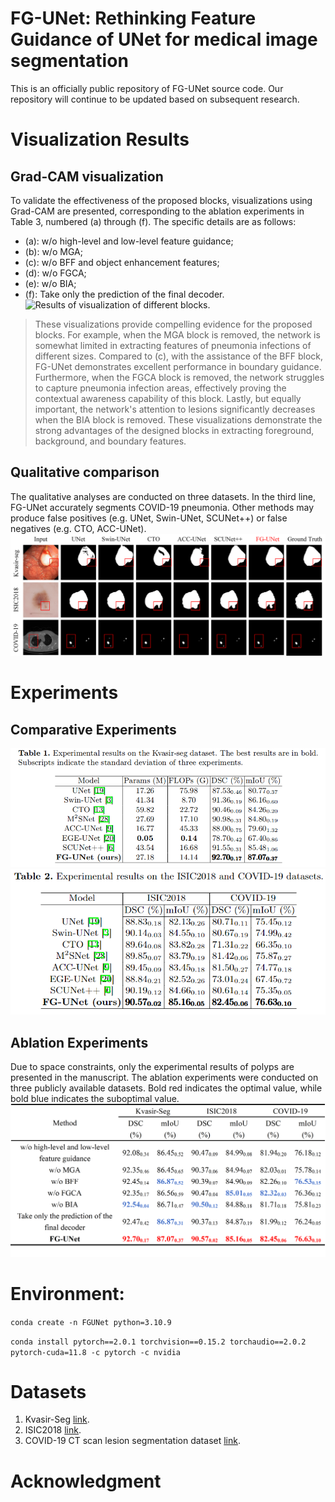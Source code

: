 # FG-UNet: Rethinking Feature Guidance of UNet for medical image segmentation
This is an officially public repository of FG-UNet source code. Our repository will continue to be updated based on subsequent research.
# Visualization Results
## Grad-CAM visualization
To validate the effectiveness of the proposed blocks, visualizations using Grad-CAM are presented, 
corresponding to the ablation experiments in Table 3, numbered (a) through (f). The specific details are as follows:
+ (a): w/o high-level and low-level feature guidance;
+ (b): w/o MGA;
+ (c): w/o BFF and object enhancement features;
+ (d): w/o FGCA;
+ (e): w/o BIA;
+ (f): Take only the prediction of the final decoder.
![Results of visualization of different blocks.](visualization/Grad_CAM_visualization.png)
> These visualizations provide compelling evidence for the proposed blocks. For example, when the MGA block is removed, the network is somewhat limited in extracting features of pneumonia infections of different sizes. Compared to (c), with the assistance of the BFF block, FG-UNet demonstrates excellent performance in boundary guidance. Furthermore, when the FGCA block is removed, the network struggles to capture pneumonia infection areas, effectively proving the contextual awareness capability of this block. Lastly, but equally important, the network's attention to lesions significantly decreases when the BIA block is removed. These visualizations demonstrate the strong advantages of the designed blocks in extracting foreground, background, and boundary features.
## Qualitative comparison
The qualitative analyses are conducted on three datasets. In the third line, FG-UNet accurately segments COVID-19 pneumonia. Other methods may produce false positives (e.g. UNet, Swin-UNet, SCUNet++) or false negatives (e.g. CTO, ACC-UNet).
![Results of qualitative comparison of different networks.](visualization/Qualitative_comparison.png)
# Experiments
## Comparative Experiments
![Table 1.](Experiments/Tab1.png)
![Table 2.](Experiments/Tab2.png)
## Ablation Experiments
Due to space constraints, only the experimental results of polyps are presented in the manuscript. The ablation experiments were conducted on three publicly available datasets. Bold red indicates the optimal value, while bold blue indicates the suboptimal value.
![Ablation experiments](Experiments/Ablation_Experiments.png)
# Environment:
`conda create -n FGUNet python=3.10.9`

`conda install pytorch==2.0.1 torchvision==0.15.2 torchaudio==2.0.2 pytorch-cuda=11.8 -c pytorch -c nvidia`
# Datasets
1. Kvasir-Seg [link](https://datasets.simula.no/kvasir-seg/).
2. ISIC2018 [link](https://challenge.isic-archive.com/data/#2018).
3. COVID-19 CT scan lesion segmentation dataset [link](https://www.kaggle.com/datasets/maedemaftouni/covid19-ct-scan-lesion-segmentation-dataset).
# Acknowledgment